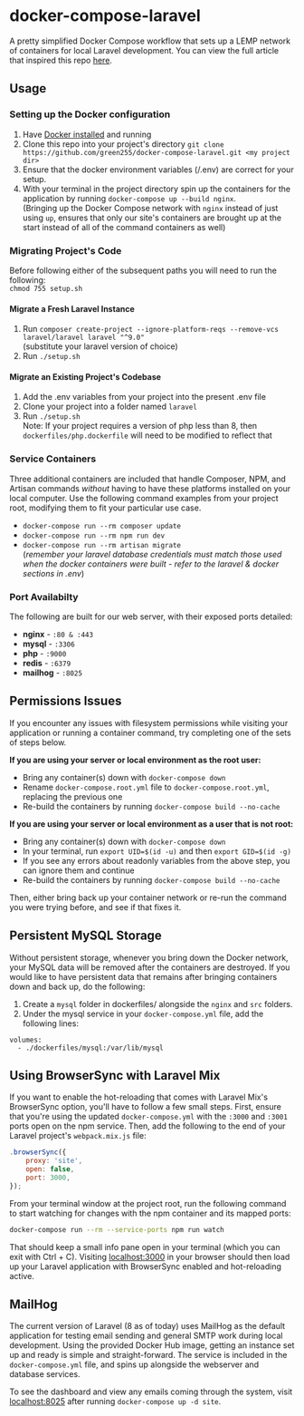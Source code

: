 # docker-compose-laravel
A pretty simplified Docker Compose workflow that sets up a LEMP network of containers for local Laravel development. You can view the full article that inspired this repo [here](https://dev.to/aschmelyun/the-beauty-of-docker-for-local-laravel-development-13c0).

## Usage

### Setting up the Docker configuration 
1. Have [Docker installed](https://docs.docker.com/docker-for-mac/install/) and running
2. Clone this repo into your project's directory ```git clone https://github.com/green255/docker-compose-laravel.git <my project dir>```
3. Ensure that the docker environment variables (<project root>/.env) are correct for your setup.
4. With your terminal in the project directory spin up the containers for the application by running `docker-compose up --build nginx`.  
   (Bringing up the Docker Compose network with `nginx` instead of just using `up`, ensures that only our site's containers are brought up at the start instead of all of the command containers as well)

### Migrating Project's Code
Before following either of the subsequent paths you will need to run the following:  
```chmod 755 setup.sh```

#### Migrate a Fresh Laravel Instance
1. Run ```composer create-project --ignore-platform-reqs --remove-vcs laravel/laravel laravel "^9.0"```  
(substitute your laravel version of choice)
2. Run ```./setup.sh``` 

#### Migrate an Existing Project's Codebase
1. Add the .env variables from your project into the present .env file
2. Clone your project into a folder named ```laravel```
3. Run ```./setup.sh```  
Note: If your project requires a version of php less than 8, then ```dockerfiles/php.dockerfile``` will need to be modified to reflect that

### Service Containers
Three additional containers are included that handle Composer, NPM, and Artisan commands *without* having to have these platforms installed on your local computer. Use the following command examples from your project root, modifying them to fit your particular use case.

- `docker-compose run --rm composer update`
- `docker-compose run --rm npm run dev`
- `docker-compose run --rm artisan migrate`  
(*remember your laravel database credentials must match those used when the docker containers were built - refer to the laravel & docker sections in .env*)

### Port Availabilty
The following are built for our web server, with their exposed ports detailed:
- **nginx** - `:80 & :443`
- **mysql** - `:3306`
- **php** - `:9000`
- **redis** - `:6379`
- **mailhog** - `:8025`

## Permissions Issues

If you encounter any issues with filesystem permissions while visiting your application or running a container command, try completing one of the sets of steps below.

**If you are using your server or local environment as the root user:**

- Bring any container(s) down with `docker-compose down`
- Rename `docker-compose.root.yml` file to `docker-compose.root.yml`, replacing the previous one
- Re-build the containers by running `docker-compose build --no-cache`

**If you are using your server or local environment as a user that is not root:**

- Bring any container(s) down with `docker-compose down`
- In your terminal, run `export UID=$(id -u)` and then `export GID=$(id -g)`
- If you see any errors about readonly variables from the above step, you can ignore them and continue
- Re-build the containers by running `docker-compose build --no-cache`

Then, either bring back up your container network or re-run the command you were trying before, and see if that fixes it.

## Persistent MySQL Storage

Without persistent storage, whenever you bring down the Docker network, your MySQL data will be removed after the containers are destroyed. If you would like to have persistent data that remains after bringing containers down and back up, do the following:

1. Create a `mysql` folder in dockerfiles/ alongside the `nginx` and `src` folders.
2. Under the mysql service in your `docker-compose.yml` file, add the following lines:

```
volumes:
  - ./dockerfiles/mysql:/var/lib/mysql
```

## Using BrowserSync with Laravel Mix

If you want to enable the hot-reloading that comes with Laravel Mix's BrowserSync option, you'll have to follow a few small steps. First, ensure that you're using the updated `docker-compose.yml` with the `:3000` and `:3001` ports open on the npm service. Then, add the following to the end of your Laravel project's `webpack.mix.js` file:

```javascript
.browserSync({
    proxy: 'site',
    open: false,
    port: 3000,
});
```

From your terminal window at the project root, run the following command to start watching for changes with the npm container and its mapped ports:

```bash
docker-compose run --rm --service-ports npm run watch
```

That should keep a small info pane open in your terminal (which you can exit with Ctrl + C). Visiting [localhost:3000](http://localhost:3000) in your browser should then load up your Laravel application with BrowserSync enabled and hot-reloading active.

## MailHog

The current version of Laravel (8 as of today) uses MailHog as the default application for testing email sending and general SMTP work during local development. Using the provided Docker Hub image, getting an instance set up and ready is simple and straight-forward. The service is included in the `docker-compose.yml` file, and spins up alongside the webserver and database services.

To see the dashboard and view any emails coming through the system, visit [localhost:8025](http://localhost:8025) after running `docker-compose up -d site`.
